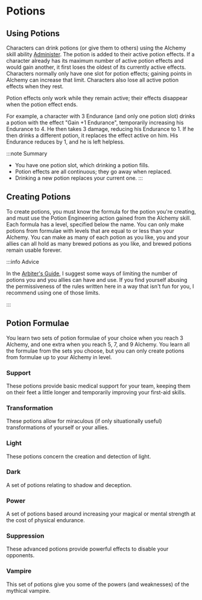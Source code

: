 # Potions

## Using Potions

Characters can drink potions (or give them to others) using the Alchemy skill ability [Administer](/skills/hand/alchemy/#1-administer). The potion is added to their active potion effects. If a character already has its maximum number of active potion effects and would gain another, it first loses the oldest of its currently active effects. Characters normally only have one slot for potion effects; gaining points in Alchemy can increase that limit.
Characters also lose all active potion effects when they rest.

Potion effects only work while they remain active; their effects disappear when the potion effect ends.

For example, a character with 3 Endurance (and only one potion slot) drinks a potion with the effect "Gain +1 Endurance", temporarily increasing his Endurance to 4. He then takes 3 damage, reducing his Endurance to 1. If he then drinks a different potion, it replaces the effect active on him. His Endurance reduces by 1, and he is left helpless.

:::note Summary

- You have one potion slot, which drinking a potion fills.
- Potion effects are all continuous; they go away when replaced.
- Drinking a new potion replaces your current one.
  :::

## Creating Potions

To create potions, you must know the formula for the potion you're creating, and must use the Potion Engineering action gained from the Alchemy skill. Each formula has a level, specified below the name. You can only make potions from formulae with levels that are equal to or less than your Alchemy. You can make as many of each potion as you like, you and your allies can all hold as many brewed potions as you like, and brewed potions remain usable forever.

:::info Advice

In the [Arbiter's Guide](/arbiters-guide#potion-brewing-and-money-making), I suggest some ways of limiting the number of potions you and you allies can have and use. If you find yourself abusing the permissiveness of the rules written here in a way that isn't fun for you, I recommend using one of those limits.

:::

## Potion Formulae

You learn two sets of potion formulae of your choice when you reach 3 Alchemy, and one extra when you reach 5, 7, and 9 Alchemy. You learn all the formulae from the sets you choose, but you can only create potions from formulae up to your Alchemy in level.

### Support

These potions provide basic medical support for your team, keeping them on their feet a little longer and temporarily improving your first-aid skills.

<PotionCard
strength = {1}
title = "Anodyne Tea"
effect = "+1 Endurance." />

<PotionCard
strength = {3}
title = "Cure-All"
effect = "You suffer no ill effects from diseases. Any diseases you have do not get worse." />

<PotionCard
strength = {5}
title = "Nurse's Aid"
effect = "+2 Medicine, -2 Depths." />

<PotionCard
strength = {9}
title = "Anaesthesia"
effect = "+3 Endurance, -1 Energetics." />

### Transformation

These potions allow for miraculous (if only situationally useful) transformations of yourself or your allies.

<PotionCard
strength = {3}
title = "Buoyancy Oil"
effect = "You can walk on liquids." />

<PotionCard
strength = {5}
title = "Giant Juice"
effect = "Multiply your size by 2. You can lift and carry larger objects." />

<PotionCard
strength = {7}
title = "Liliputian Extract"
effect = "Divide your size by 2." />

### Light

These potions concern the creation and detection of light.

<PotionCard
strength = {1}
title = "Glow Tonic"
effect = "You emit light to a distance of 10 m." />

<PotionCard
strength = {5}
title = "Shine Splicer"
effect = "When you touch solid surfaces with your bare skin you leave a glowing residue. The residue lasts for ten minutes and emits light to a distance of 5 m." />

<PotionCard
strength = {5}
title = "Bottled Beacon"
effect = "While your eyes are open, radiant light from them illuminates anything within your field of vision to a distance of 30 m." />

<PotionCard
strength = {9}
title = "Luminous"
effect = "You emit light to a distance of 50 m. Other creatures within 5 m of you cannot see." />

### Dark

A set of potions relating to shadow and deception.

<PotionCard
strength = {3}
title = "Eyes Subterranean"
effect = "You can see in total darkness, but not in any other level of light." />

<PotionCard
strength = {7}
title = "Cthonic Concoction"
effect = "You can hide in dim light as if it were darkness, and creatures cannot see you in dim light if they aren't aware of you." />

<PotionCard
strength = {9}
title = "Unlight"
effect = "You are invisible." />

### Power

A set of potions based around increasing your magical or mental strength at the cost of physical endurance.

<PotionCard
  strength = {3}
  title = "Angel-Feather Tincture"
  effect = "+2 Spirituality, -2 Endurance." />

<PotionCard
  strength = {5}
  title = "Mind Oil"
  effect = "+2 Depths, -2 Endurance." />

<PotionCard
  strength = {7}
  title = "Lightning Syrup"
  effect = "+2 Energetics, -2 Endurance." />

### Suppression

These advanced potions provide powerful effects to disable your opponents.

<PotionCard
  strength = {5}
  title = "Neutralising Spirit"
  effect = "Your other potion effects do not apply." />

<PotionCard
  strength = {7}
  title = "Paralysing Toxin"
  effect = "Your speed is zero." />

<PotionCard
strength = {9}
title = "Suppressant"
effect = "You cannot cast spells." />

### Vampire

This set of potions give you some of the powers (and weaknesses) of the mythical vampire.

<PotionCard
  strength = {3}
  title = "Lightless Life"
  effect = "You do not need to sleep. Direct sunlight causes your skin to burn painfully." />

<PotionCard
  strength = {5}
  title = "Deathless Death"
  effect = "Poisons have no effect on you (this does not include negative potion effects). You do not need to breathe." />

<PotionCard
  strength = {7}
  title = "Cocktail of Roses"
  effect = "When you are rendered helpless, you immediately die and turn to dust. Attacks made using mundane weapons (except those made of or coated in silver) do not harm you." />

<PotionCard
  strength = {7}
  title = "Carmillan Cordial"
  effect = "You transform into mist. You can't take actions, can't be hurt, can fly, and can squeeze through any gap that smoke could. You can choose to end this potion effect at any time." />

<PotionCard
  strength = {9}
  title = "Eternity"
  effect = "You do not age." />
